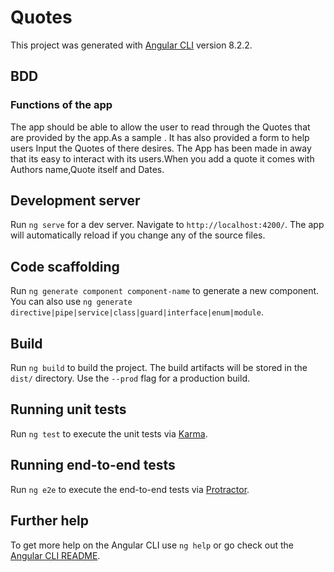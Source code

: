 # Quotes

This project was generated with [Angular CLI](https://github.com/angular/angular-cli) version 8.2.2.

## BDD 
### Functions of the app
The app should be able to allow the user to read through the Quotes that are provided by the app.As a sample .
It has also provided a form to help users Input the Quotes of there desires.
The App has been made in away that its easy to interact with its users.When you add a quote it comes with Authors name,Quote itself and Dates. 
## Development server

Run `ng serve` for a dev server. Navigate to `http://localhost:4200/`. The app will automatically reload if you change any of the source files.

## Code scaffolding

Run `ng generate component component-name` to generate a new component. You can also use `ng generate directive|pipe|service|class|guard|interface|enum|module`.

## Build

Run `ng build` to build the project. The build artifacts will be stored in the `dist/` directory. Use the `--prod` flag for a production build.

## Running unit tests

Run `ng test` to execute the unit tests via [Karma](https://karma-runner.github.io).

## Running end-to-end tests

Run `ng e2e` to execute the end-to-end tests via [Protractor](http://www.protractortest.org/).

## Further help

To get more help on the Angular CLI use `ng help` or go check out the [Angular CLI README](https://github.com/angular/angular-cli/blob/master/README.md).
